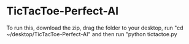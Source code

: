 # TicTacToe-Perfect-AI

To run this, download the zip, drag the folder to your desktop, run "cd ~/desktop/TicTacToe-Perfect-AI" and then run "python tictactoe.py
